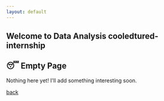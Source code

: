 ```yaml
---
layout: default
---
```


## Welcome to Data Analysis cooledtured-internship

## 😴 Empty Page

Nothing here yet! I'll add something interesting soon.

[back](./)
